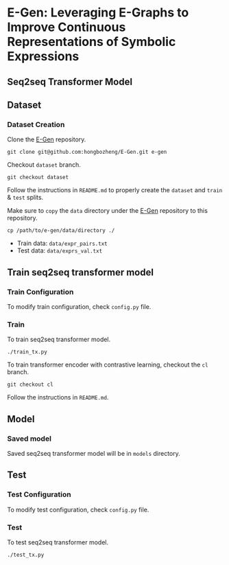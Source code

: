 # E-Gen: Leveraging E-Graphs to Improve Continuous Representations of Symbolic Expressions

## Seq2seq Transformer Model

## Dataset
### Dataset Creation
Clone the [E-Gen](https://github.com/hongbozheng/E-Gen) repository.
```
git clone git@github.com:hongbozheng/E-Gen.git e-gen
```
Checkout `dataset` branch.
```
git checkout dataset
```
Follow the instructions in `README.md` to properly create the `dataset` and
`train` & `test` splits.

Make sure to `copy` the `data` directory under the
[E-Gen](https://github.com/hongbozheng/E-Gen)
repository to this repository.
```
cp /path/to/e-gen/data/directory ./
```
- Train data: `data/expr_pairs.txt`
- Test data: `data/exprs_val.txt`

## Train seq2seq transformer model
### Train Configuration
To modify train configuration, check `config.py` file.

### Train
To train seq2seq transformer model.
```
./train_tx.py
```
To train transformer encoder with contrastive learning,
checkout the `cl` branch.
```
git checkout cl
```
Follow the instructions in `README.md`.

## Model
### Saved model
Saved seq2seq transformer model will be in `models` directory.

## Test
### Test Configuration
To modify test configuration, check `config.py` file.

### Test
To test seq2seq transformer model.
```
./test_tx.py
```
